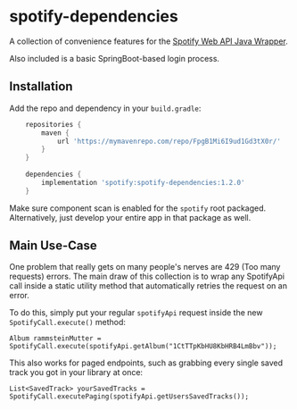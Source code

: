 # spotify-dependencies

A collection of convenience features for the [Spotify Web API Java Wrapper](https://github.com/thelinmichael/spotify-web-api-java).

Also included is a basic SpringBoot-based login process.

## Installation
Add the repo and dependency in your `build.gradle`:

```groovy
    repositories {
        maven {
            url 'https://mymavenrepo.com/repo/FpgB1Mi6I9ud1Gd3tX0r/'
        }
    }
    
    dependencies {
        implementation 'spotify:spotify-dependencies:1.2.0'
    }
```

Make sure component scan is enabled for the `spotify` root packaged. Alternatively, just develop your entire app in that package as well.

## Main Use-Case
One problem that really gets on many people's nerves are 429 (Too many requests) errors. The main draw of this collection is to wrap any SpotifyApi call inside a static utility method that automatically retries the request on an error.

To do this, simply put your regular `spotifyApi` request inside the new `SpotifyCall.execute()` method:

```
Album rammsteinMutter = SpotifyCall.execute(spotifyApi.getAlbum("1CtTTpKbHU8KbHRB4LmBbv"));
```
This also works for paged endpoints, such as grabbing every single saved track you got in your library at once:

```
List<SavedTrack> yourSavedTracks = SpotifyCall.executePaging(spotifyApi.getUsersSavedTracks());
```
